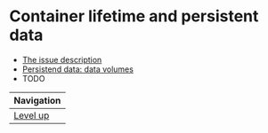 # Container lifetime and persistent data #

* [The issue description](issue-description/README.md)
* [Persistend data: data volumes](data-volumes/README.md)
* TODO

| Navigation               |
| ------------------------ |
| [Level up](../README.md) |
